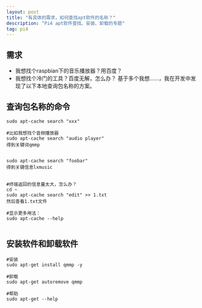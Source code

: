 ```yaml
---
layout: post
title: "有具体的需求，如何查找apt软件的名称？"
description: "Pi4 apt软件查找、安装、卸载的专题"
tag: pi4 
---   
```




## 需求
* 我想找个raspbian下的音乐播放器？用百度？
* 我想找个冷门的工具？百度无解，怎么办？
基于多个我想……，我在开发中发现了以下本地查询包名称的方案。



## 查询包名称的命令

```
sudo apt-cache search "xxx"

#比如我想找个音频播放器
sudo apt-cache search "audio player" 
得到关键词qmmp


sudo apt-cache search "foobar" 
得到关键信息lxmusic


#终端返回的信息量太大，怎么办？
cd ~
sudo apt-cache search "edit" >> 1.txt
然后查看1.txt文件

#显示更多用法：
sudo apt-cache --help


```

## 安装软件和卸载软件
```
#安装
sudo apt-get install qmmp -y

#卸载
sudo apt-get autoremove qmmp

#帮助
sudo apt-get --help

```


